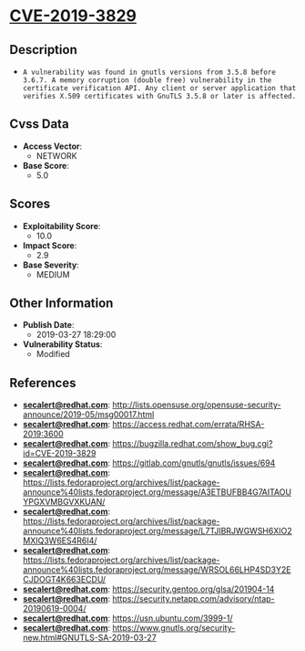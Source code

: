 
# [CVE-2019-3829](https://cve.mitre.org/cgi-bin/cvename.cgi?name=CVE-2019-3829)

## Description

- `A vulnerability was found in gnutls versions from 3.5.8 before 3.6.7. A memory corruption (double free) vulnerability in the certificate verification API. Any client or server application that verifies X.509 certificates with GnuTLS 3.5.8 or later is affected.`

## Cvss Data

- **Access Vector**:
  - NETWORK
- **Base Score**:
  - 5.0

## Scores

- **Exploitability Score**:
  - 10.0
- **Impact Score**:
  - 2.9
- **Base Severity**:
  - MEDIUM

## Other Information

- **Publish Date**:
  - 2019-03-27 18:29:00
- **Vulnerability Status**:
  - Modified

## References

- **secalert@redhat.com**: http://lists.opensuse.org/opensuse-security-announce/2019-05/msg00017.html
- **secalert@redhat.com**: https://access.redhat.com/errata/RHSA-2019:3600
- **secalert@redhat.com**: https://bugzilla.redhat.com/show_bug.cgi?id=CVE-2019-3829
- **secalert@redhat.com**: https://gitlab.com/gnutls/gnutls/issues/694
- **secalert@redhat.com**: https://lists.fedoraproject.org/archives/list/package-announce%40lists.fedoraproject.org/message/A3ETBUFBB4G7AITAOUYPGXVMBGVXKUAN/
- **secalert@redhat.com**: https://lists.fedoraproject.org/archives/list/package-announce%40lists.fedoraproject.org/message/L7TJIBRJWGWSH6XIO2MXIQ3W6ES4R6I4/
- **secalert@redhat.com**: https://lists.fedoraproject.org/archives/list/package-announce%40lists.fedoraproject.org/message/WRSOL66LHP4SD3Y2ECJDOGT4K663ECDU/
- **secalert@redhat.com**: https://security.gentoo.org/glsa/201904-14
- **secalert@redhat.com**: https://security.netapp.com/advisory/ntap-20190619-0004/
- **secalert@redhat.com**: https://usn.ubuntu.com/3999-1/
- **secalert@redhat.com**: https://www.gnutls.org/security-new.html#GNUTLS-SA-2019-03-27

